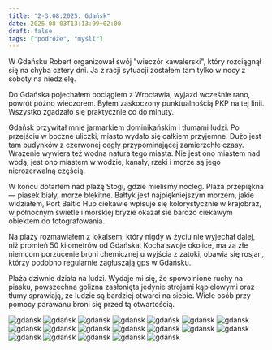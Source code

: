 ```yaml
---
title: "2-3.08.2025: Gdańsk"
date: 2025-08-03T13:13:09+02:00
draft: false
tags: ["podróże", "myśli"]
---
```


<article class="print-area">

W Gdańsku Robert organizował swój "wieczór kawalerski", który rozciągnął się na chyba cztery dni. Ja z racji sytuacji zostałem tam tylko w nocy z soboty na niedzielę.

Do Gdańska pojechałem pociągiem z Wrocławia, wyjazd wcześnie rano, powrót późno wieczorem. Byłem zaskoczony punktualnością PKP na tej linii. Wszystko zgadzało się praktycznie co do minuty.

Gdańsk przywitał mnie jarmarkiem dominikańskim i tłumami ludzi. Po przejściu w boczne uliczki, miasto wydało się całkiem przyjemne. Dużo jest tam budynków z czerwonej cegły przypominającej zamierzchłe czasy. Wrażenie wywiera też wodna natura tego miasta. Nie jest ono miastem nad wodą, jest ono miastem w wodzie, kanały, rzeki i morze są jego nierozerwalną częścią. 

W końcu dotarłem nad plażę Stogi, gdzie mieliśmy nocleg. Plaża przepiękna — piasek biały, morze błękitne. Bałtyk jest najpiękniejszym morzem, jakie widziałem, Port Baltic Hub ciekawie wpisuje się kolorystycznie w krajobraz, w północnym świetle i morskiej bryzie okazał sie bardzo ciekawym obiektem do fotografowania. 

Na plaży rozmawiałem z lokalsem, który nigdy w życiu nie wyjechał dalej, niż promień 50 kilometrów od Gdańska. Kocha swoje okolice, ma za złe niemcom porzucenie broni chemicznej u wyjścia z zatoki, obawia się rosjan, którzy podobno regularnie zagłuszają gps w Gdańsku.

Plaża dziwnie działa na ludzi. Wydaje mi się, że spowolnione ruchy na piasku, powszechna golizna zasłonięta jedynie strojami kąpielowymi oraz tłumy sprawiają, ze ludzie są bardziej otwarci na siebie. Wiele osób przy pomocy parawanu broni się przed tą otwartością. 

</article>

<div class="post-gallery"" alt="gdańsk">

<img src="/zdjecia/_DSC3244.jpg" alt="gdańsk">
<img src="/zdjecia/_DSC3249.jpg" alt="gdańsk">
<img src="/zdjecia/_DSC3261.jpg" alt="gdańsk">
<img src="/zdjecia/_DSC3262.jpg" alt="gdańsk">
<img src="/zdjecia/_DSC3266.jpg" alt="gdańsk">
<img src="/zdjecia/_DSC3282.jpg" alt="gdańsk">
<img src="/zdjecia/_DSC3290.jpg" alt="gdańsk">
<img src="/zdjecia/_DSC3334.jpg" alt="gdańsk">
<img src="/zdjecia/_DSC3335.jpg" alt="gdańsk">
<img src="/zdjecia/_DSC3395.jpg" alt="gdańsk">
<img src="/zdjecia/_DSC3470.jpg" alt="gdańsk">
<img src="/zdjecia/_DSC3507.jpg" alt="gdańsk">
<img src="/zdjecia/_DSC3508.jpg" alt="gdańsk">
<img src="/zdjecia/_DSC3680.jpg" alt="gdańsk">
<img src="/zdjecia/_DSC3727.jpg" alt="gdańsk">
<img src="/zdjecia/_DSC3731.jpg" alt="gdańsk">
<img src="/zdjecia/_DSC3735.jpg" alt="gdańsk">
<img src="/zdjecia/_DSC3750.jpg" alt="gdańsk">
<img src="/zdjecia/_DSC3762.jpg" alt="gdańsk">

</div>